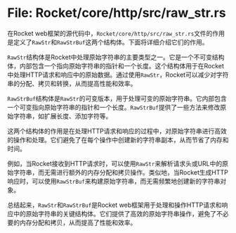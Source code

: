 # File: Rocket/core/http/src/raw_str.rs

在Rocket web框架的源代码中，`Rocket/core/http/src/raw_str.rs`文件的作用是定义了`RawStr`和`RawStrBuf`这两个结构体。下面将详细介绍它们的作用。

`RawStr`结构体是Rocket中处理原始字符串的主要类型之一。它是一个不可变结构体，内部包含一个指向原始字符串的指针和一个长度。这个结构体用于在Rocket中处理HTTP请求和响应中的原始数据。通过使用`RawStr`，Rocket可以减少对字符串的分配、拷贝和转换，从而提高性能和效率。

`RawStrBuf`结构体是`RawStr`的可变版本，用于处理可变的原始字符串。它内部包含一个可变指向原始字符串的指针和一个长度。`RawStrBuf`提供了一些方法来修改原始字符串，如扩展长度、添加字符等。

这两个结构体的作用是在处理HTTP请求和响应的过程中，对原始字符串进行高效的操作和处理。它们避免了在每个操作中创建新的字符串副本，从而节省了内存和时间。

例如，当Rocket接收到HTTP请求时，可以使用`RawStr`来解析请求头或URL中的原始字符串，而无需进行额外的内存分配和拷贝操作。类似地，当Rocket生成HTTP响应时，可以使用`RawStrBuf`来构建原始字符串，而无需频繁地创建新的字符串对象。

总结起来，`RawStr`和`RawStrBuf`是Rocket web框架用于处理和操作HTTP请求和响应中的原始字符串的关键结构体。它们提供了高效的原始字符串操作，避免了不必要的内存分配和拷贝，从而提高了性能和效率。

